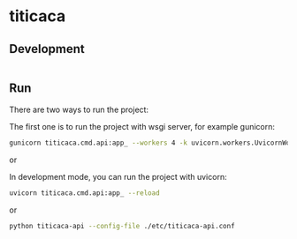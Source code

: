 # titicaca

## Development

```bash
```

## Run

There are two ways to run the project:

The first one is to run the project with wsgi server, for example gunicorn:

```bash
gunicorn titicaca.cmd.api:app_ --workers 4 -k uvicorn.workers.UvicornWorker
```

or

In development mode, you can run the project with uvicorn:

```bash
uvicorn titicaca.cmd.api:app_ --reload
``` 

or

```bash
python titicaca-api --config-file ./etc/titicaca-api.conf
```